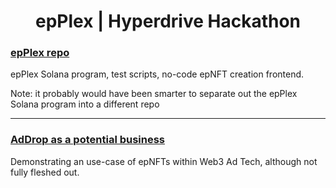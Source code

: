<h1 align="center">epPlex | Hyperdrive Hackathon</h1>

### [epPlex repo](https://github.com/epPlex/epPlex)
epPlex Solana program, test scripts, no-code epNFT creation frontend.

Note: it probably would have been smarter to separate out the epPlex Solana program into a different repo

---

### [AdDrop as a potential business](https://github.com/epPlex/AdDrop)
Demonstrating an use-case of epNFTs within Web3 Ad Tech, although not fully fleshed out.
